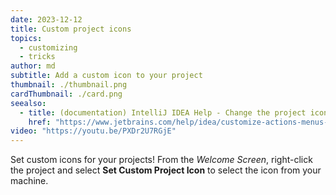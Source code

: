 ```yaml
---
date: 2023-12-12
title: Custom project icons
topics:
  - customizing
  - tricks
author: md
subtitle: Add a custom icon to your project
thumbnail: ./thumbnail.png
cardThumbnail: ./card.png
seealso:
  - title: (documentation) IntelliJ IDEA Help - Change the project icon
    href: "https://www.jetbrains.com/help/idea/customize-actions-menus-and-toolbars.html#change-project-icon"
video: "https://youtu.be/PXDr2U7RGjE"
---
```


Set custom icons for your projects! From the _Welcome Screen_, right-click the project and select **Set Custom Project Icon** to select the icon from your machine.
